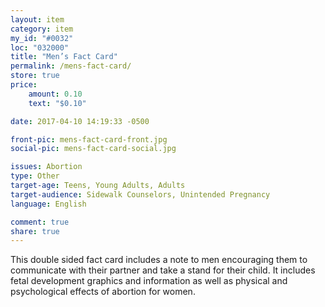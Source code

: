 ```yaml
---
layout: item
category: item
my_id: "#0032"
loc: "032000"
title: "Men’s Fact Card"
permalink: /mens-fact-card/
store: true
price:
    amount: 0.10
    text: "$0.10"

date: 2017-04-10 14:19:33 -0500

front-pic: mens-fact-card-front.jpg
social-pic: mens-fact-card-social.jpg

issues: Abortion
type: Other
target-age: Teens, Young Adults, Adults
target-audience: Sidewalk Counselors, Unintended Pregnancy
language: English

comment: true
share: true
---
```

This double sided fact card includes a note to men encouraging them to communicate with their partner and take a stand for their child. It includes fetal development graphics and information as well as physical and psychological effects of abortion for women.
